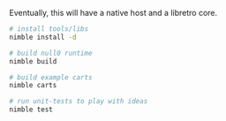 Eventually, this will have a native host and a libretro core.

```sh
# install tools/libs
nimble install -d

# build null0 runtime
nimble build

# build example carts
nimble carts

# run unit-tests to play with ideas
nimble test
```